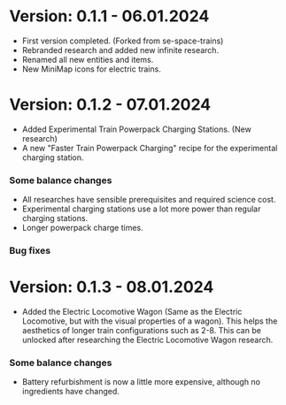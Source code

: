 # Version: 0.1.1 - 06.01.2024

- First version completed. (Forked from se-space-trains)
- Rebranded research and added new infinite research.
- Renamed all new entities and items.
- New MiniMap icons for electric trains.

# Version: 0.1.2 - 07.01.2024

- Added Experimental Train Powerpack Charging Stations. (New research)
- A new "Faster Train Powerpack Charging" recipe for the experimental charging station.

### Some balance changes

- All researches have sensible prerequisites and required science cost.
- Experimental charging stations use a lot more power than regular charging stations.
- Longer powerpack charge times.

### Bug fixes

# Version: 0.1.3 - 08.01.2024

- Added the Electric Locomotive Wagon (Same as the Electric Locomotive, but with the visual properties of a wagon). This helps the aesthetics of longer train configurations such as 2-8. This can be unlocked after researching the Electric Locomotive Wagon research.

### Some balance changes

- Battery refurbishment is now a little more expensive, although no ingredients have changed.
